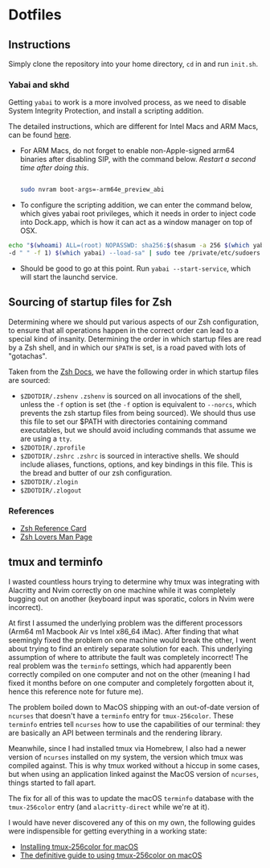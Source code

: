 # Dotfiles

## Instructions

Simply clone the repository into your home directory, `cd` in and run `init.sh`.

### Yabai and skhd

Getting `yabai` to work is a more involved process, as we need to disable System
Integrity Protection, and install a scripting addition.

The detailed instructions, which are different for Intel Macs and ARM Macs, can
be found
[here](https://github.com/koekeishiya/yabai/wiki/Disabling-System-Integrity-Protection).

- For ARM Macs, do not forget to enable non-Apple-signed arm64 binaries after
  disabling SIP, with the command below. _Restart a second time after doing this_.

  ```bash

  sudo nvram boot-args=-arm64e_preview_abi

  ```

- To configure the scripting addition, we can enter the command below, which
  gives yabai root privileges, which it needs in order to inject code into
  Dock.app, which is how it can act as a window manager on top of OSX.

```bash
echo "$(whoami) ALL=(root) NOPASSWD: sha256:$(shasum -a 256 $(which yabai) | cut
-d " " -f 1) $(which yabai) --load-sa" | sudo tee /private/etc/sudoers.d/yabai
```

- Should be good to go at this point. Run `yabai --start-service`, which will
  start the launchd service.

## Sourcing of startup files for Zsh

Determining where we should put various aspects of our Zsh configuration, to
ensure that all operations happen in the correct order can lead to a special
kind of insanity. Determining the order in which startup files are read by a Zsh
shell, and in which our `$PATH` is set, is a road paved with lots of "gotachas".

Taken from the [Zsh Docs](https://zsh.sourceforge.io/Intro/intro_3.html), we
have the following order in which startup files are sourced:

- `$ZDOTDIR/.zshenv`
  `.zshenv` is sourced on all invocations of the shell, unless the `-f` option is
  set (the `-f` option is equivalent to `--norcs`, which prevents the zsh startup
  files from being sourced). We should thus use this file to set our $PATH with
  directories containing command executables, but we should avoid including
  commands that assume we are using a `tty`.
- `$ZDOTDIR/.zprofile`
- `$ZDOTDIR/.zshrc`
  `.zshrc` is sourced in interactive shells. We should include aliases, functions,
  options, and key bindings in this file. This is the bread and butter of our zsh
  configuration.
- `$ZDOTDIR/.zlogin`
- `$ZDOTDIR/.zlogout`

### References

- [Zsh Reference Card](https://www.bash2zsh.com/zsh_refcard/refcard.pdf)
- [Zsh Lovers Man Page](https://grml.org/zsh/zsh-lovers.html)

## tmux and terminfo

I wasted countless hours trying to determine why tmux was integrating with
Alacritty and Nvim correctly on one machine while it was completely bugging out
on another (keyboard input was sporatic, colors in Nvim were incorrect).

At first I assumed the underlying problem was the different processors (Arm64 m1
Macbook Air vs Intel x86_64 iMac). After finding that what seemingly fixed the
problem on one machine would break the other, I went about trying to find an
entirely separate solution for each. This underlying assumption of where to
attribute the fault was completely incorrect! The real problem was the
`terminfo` settings, which had apparently been correctly compiled on one
computer and not on the other (meaning I had fixed it months before on one
computer and completely forgotten about it, hence this reference note for future
me).

The problem boiled down to MacOS shipping with an out-of-date version of `ncurses`
that doesn't have a `terminfo` entry for `tmux-256color`. These `terminfo` entries
tell `ncurses` how to use the capabilities of our terminal: they are basically
an API between terminals and the rendering library.

Meanwhile, since I had installed tmux via Homebrew, I also had a newer version
of `ncurses` installed on my system, the version which tmux was compiled
against. This is why tmux worked without a hiccup in some cases, but when using
an application linked against the MacOS version of `ncurses`, things started to
fall apart.

The fix for all of this was to update the macOS `terminfo` database with the
`tmux-256color` entry (and `alacritty-direct` while we're at it).

I would have never discovered any of this on my own, the following guides were
indispensible for getting everything in a working state:

- [Installing tmux-256color for macOS](https://gist.github.com/bbqtd/a4ac060d6f6b9ea6fe3aabe735aa9d95)
- [The definitive guide to using tmux-256color on
  macOS](https://gpanders.com/blog/the-definitive-guide-to-using-tmux-256color-on-macos/)
